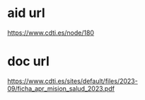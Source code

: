 # aid url
https://www.cdti.es/node/180

# doc url
https://www.cdti.es/sites/default/files/2023-09/ficha_apr_mision_salud_2023.pdf
        